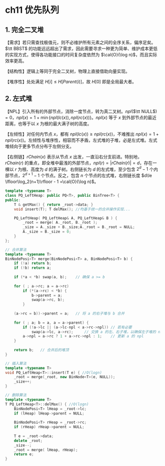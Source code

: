 # ch11 优先队列

## 1. 完全二叉堆

【需求】若只需查找极值元，则不必维护所有元素之间的全序关系，偏序足矣。$\tt BBST$ 的功能远远超出了需求，因此需要寻求一种更为简单、维护成本更低的实现方式，使得各功能接口的时间复杂度依然为 $\cal{O}(\log n)$，而且实际效率更高。

【结构性】逻辑上等同于完全二叉树，物理上直接借助向量实现。

【堆序性】处处满足 $H[i] \le H[Parent(i)]$，故 $H[0]$ 即是全局最大者。

## 2. 左式堆

【NPL】引入所有的外部节点，消除一度节点，转为真二叉树。$npl($$\tt NULL$$) = 0$，$npl(x) = 1 + \min\{npl(lc(x)), npl(rc(x))\}$。$npl(x)$ 等于 $x$ 到外部节点的最近距离，也等于以 $x$ 为根的最大满子树的高度。

【左倾性】对任何内节点 $x$，都有 $npl(lc(x)) \ge npl(rc(x))$，不难推出 $npl(x) = 1 + npl(rc(x))$。左倾性与堆序性，相容而不矛盾，左式堆的子堆，必是左式堆。左式堆倾向于更多节点分布于左侧分支。

【右侧链】$rChain(x)$ 表示从节点 $x$ 出发，一直沿右分支前进。特别地，$rChain(r)$ 的重点，即全堆中最浅的外部节点，$npl(r) = |rChain(r)| = d$，存在一棵以 $r$ 为根、高度为 $d$ 的满子树。右侧链长为 $d$ 的左式堆，至少包含 $2^d -1$ 个内部节点，$2^{d+1} -1$ 个节点。反之，包含 $n$ 个节点的左式堆，右侧链长度 $d\le \lfloor\log_2(n+1)\rfloor - 1 =\cal{O}(\log n)$。

```cpp
template <typename T> 
class PQ_LeftHeap: public PQ<T>, public BinTree<T> {
public:
    T & getMax() { return _root->data; }
    void insert(T); T delMax(); //均基于统一的合并操作实现...

    PQ_LeftHeap( PQ_LeftHeap& A, PQ_LeftHeap& B ) {
        _root = merge( A._root, B._root ); 
        _size = A._size + B._size;A._root = B._root = NULL; 
        A._size = B._size = 0;
    }
};

// 合并算法
template <typename T> 
BinNodePosi<T> merge(BinNodePosi<T> a, BinNodePosi<T> b) {
    if (!a) return b;
    if (!b) return a;
    
    if (*a < *b) swap(a, b);	// 确保 a >= b
    
    for ( ; a->rc; a = a->rc)
        if (*(a->rc) < *b) {
            b->parent = a;
            swap(a->rc, b);
        }
    
    (a->rc = b))->parent = a;	// 将 a 的右子堆与 b 合并
    
    for ( ; a; b = a, a = a->parent) {
        if (!a->lc || (a->lc-npl < a->rc->npl))	// 若有必要
        	swap(a->lc, a->rc);		// 交换 a 的左、右子堆，以确保左子堆的 npl 不小
        a->npl = a->rc ? 1 + a->rc->npl : 1;	// 更新 a 的 npl
    }
    
    return b;	// 合并后的堆顶
}

// 插入算法
template <typename T> 
void PQ_LeftHeap<T>::insert(T e) { //O(logn)
    _root = merge(_root, new BinNode<T>(e, NULL));
    _size++;
}

// 删除算法
template <typename T> 
T PQ_LeftHeap<T>::delMax() { //O(logn)
    BinNodePosi<T> lHeap = _root->lc; 
    if (lHeap) lHeap->parent = NULL; 
    
    BinNodePosi<T> rHeap = _root->rc; 
    if (rHeap) rHeap->parent = NULL;
    
    T e = _root->data;
    delete _root; 
    _size--;
    _root = merge( lHeap, rHeap);
    return e;
}
```